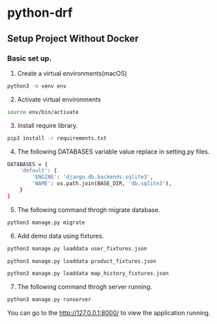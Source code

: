 # python-drf

## Setup Project Without Docker

### Basic set up.

1. Create a virtual environments(macOS)

```sh
python3 -m venv env
```

2. Activate virtual environments

```sh
source env/bin/activate
```

3. Install require library.

```sh
pip3 install -r requirements.txt
```

4. The following DATABASES variable value replace in setting.py files.

```sh
DATABASES = {
    'default': {
        'ENGINE': 'django.db.backends.sqlite3',
        'NAME': os.path.join(BASE_DIR, 'db.sqlite3'),
    }
}
```

5. The following command throgh migrate database.

```sh
python3 manage.py migrate
```

6. Add demo data using fixtures.

```sh
python3 manage.py loaddata user_fixtures.json

python3 manage.py loaddata product_fixtures.json

python3 manage.py loaddata map_history_fixtures.json
```

7. The following command throgh server running.

```sh
python3 manage.py runserver 
```

You can go to the http://127.0.0.1:8000/ to view the application running.
